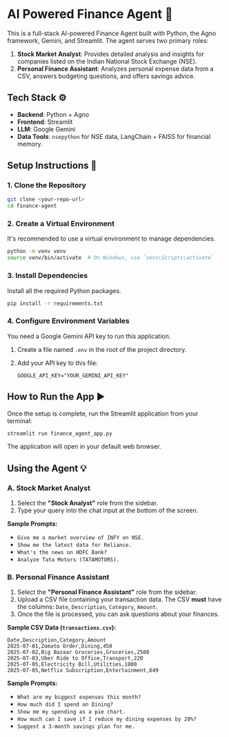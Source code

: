 # AI Powered Finance Agent 🤖

This is a full-stack AI-powered Finance Agent built with Python, the Agno framework, Gemini, and Streamlit. The agent serves two primary roles:

1.  **Stock Market Analyst**: Provides detailed analysis and insights for companies listed on the Indian National Stock Exchange (NSE).
2.  **Personal Finance Assistant**: Analyzes personal expense data from a CSV, answers budgeting questions, and offers savings advice.

## Tech Stack ⚙️

-   **Backend**: Python + Agno
-   **Frontend**: Streamlit
-   **LLM**: Google Gemini
-   **Data Tools**: `nsepython` for NSE data, LangChain + FAISS for financial memory.

## Setup Instructions 🚀

### 1. Clone the Repository

```bash
git clone <your-repo-url>
cd finance-agent
```

### 2. Create a Virtual Environment

It's recommended to use a virtual environment to manage dependencies.

```bash
python -m venv venv
source venv/bin/activate  # On Windows, use `venv\Scripts\activate`
```

### 3. Install Dependencies

Install all the required Python packages.

```bash
pip install -r requirements.txt
```

### 4. Configure Environment Variables

You need a Google Gemini API key to run this application.

1.  Create a file named `.env` in the root of the project directory.
2.  Add your API key to this file:

    ```
    GOOGLE_API_KEY="YOUR_GEMINI_API_KEY"
    ```

## How to Run the App ▶️

Once the setup is complete, run the Streamlit application from your terminal:

```bash
streamlit run finance_agent_app.py
```

The application will open in your default web browser.

## Using the Agent 💡

### A. Stock Market Analyst

1.  Select the **"Stock Analyst"** role from the sidebar.
2.  Type your query into the chat input at the bottom of the screen.

**Sample Prompts:**

-   `Give me a market overview of INFY on NSE.`
-   `Show me the latest data for Reliance.`
-   `What's the news on HDFC Bank?`
-   `Analyze Tata Motors (TATAMOTORS).`

### B. Personal Finance Assistant

1.  Select the **"Personal Finance Assistant"** role from the sidebar.
2.  Upload a CSV file containing your transaction data. The CSV **must** have the columns: `Date`, `Description`, `Category`, `Amount`.
3.  Once the file is processed, you can ask questions about your finances.

**Sample CSV Data (`transactions.csv`):**

```csv
Date,Description,Category,Amount
2025-07-01,Zomato Order,Dining,450
2025-07-02,Big Bazaar Groceries,Groceries,2500
2025-07-03,Uber Ride to Office,Transport,220
2025-07-05,Electricity Bill,Utilities,1800
2025-07-05,Netflix Subscription,Entertainment,649
```

**Sample Prompts:**

-   `What are my biggest expenses this month?`
-   `How much did I spend on Dining?`
-   `Show me my spending as a pie chart.`
-   `How much can I save if I reduce my dining expenses by 20%?`
-   `Suggest a 3-month savings plan for me.`
